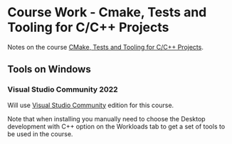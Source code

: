# Course Work - Cmake, Tests and Tooling for C/C++ Projects

Notes on the course [CMake, Tests and Tooling for C/C++ Projects](https://www.udemy.com/course/cmake-tests-and-tooling-for-cc-projects/).

## Tools on Windows

### Visual Studio Community 2022

Will use [Visual Studio Community](https://visualstudio.microsoft.com/vs/community/) edition for this course.

Note that when installing you manually need to choose the Desktop development with C++ option on the Workloads tab to get a set of tools to be used in the course.
